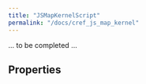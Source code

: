```yaml
---
title: "JSMapKernelScript"
permalink: "/docs/cref_js_map_kernel"
--- 
```

<link rel="shortcut icon" type="image/x-icon" href="../LUMASS_icon_64.ico">

... to be completed ...

## Properties


